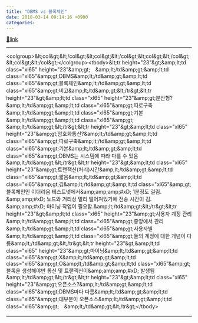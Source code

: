 ```yaml
---
title: "DBMS vs 블록체인"
date: 2018-03-14 09:14:16 +0900
categories: 
---
```

[🔗link](http://www.mins01.com/mh/tech/read/1145)
***


<table border="1" cellpadding="0" cellspacing="0">&lt;colgroup&gt;&amp;lt;col&amp;gt;&amp;lt;/col&amp;gt;&amp;lt;col&amp;gt;&amp;lt;/col&amp;gt;&amp;lt;col&amp;gt;&amp;lt;/col&amp;gt;&amp;lt;col&amp;gt;&amp;lt;/col&amp;gt;&lt;/colgroup&gt;&lt;tbody&gt;&amp;lt;tr height="23"&amp;gt;&amp;amp;lt;td class="xl65" height="23"&amp;amp;gt;　&amp;amp;lt;/td&amp;amp;gt;&amp;amp;lt;td class="xl65"&amp;amp;gt;DBMS&amp;amp;lt;/td&amp;amp;gt;&amp;amp;lt;td class="xl65"&amp;amp;gt;블록체인&amp;amp;lt;/td&amp;amp;gt;&amp;amp;lt;td class="xl65"&amp;amp;gt;비고&amp;amp;lt;/td&amp;amp;gt;&amp;lt;/tr&amp;gt;&amp;lt;tr height="23"&amp;gt;&amp;amp;lt;td class="xl65" height="23"&amp;amp;gt;분산형?&amp;amp;lt;/td&amp;amp;gt;&amp;amp;lt;td class="xl65"&amp;amp;gt;따로구축&amp;amp;lt;/td&amp;amp;gt;&amp;amp;lt;td class="xl65"&amp;amp;gt;기본&amp;amp;lt;/td&amp;amp;gt;&amp;amp;lt;td class="xl65"&amp;amp;gt;　&amp;amp;lt;/td&amp;amp;gt;&amp;lt;/tr&amp;gt;&amp;lt;tr height="23"&amp;gt;&amp;amp;lt;td class="xl65" height="23"&amp;amp;gt;암호화통신?&amp;amp;lt;/td&amp;amp;gt;&amp;amp;lt;td class="xl65"&amp;amp;gt;따로구축&amp;amp;lt;/td&amp;amp;gt;&amp;amp;lt;td class="xl65"&amp;amp;gt;기본&amp;amp;lt;/td&amp;amp;gt;&amp;amp;lt;td class="xl65"&amp;amp;gt;DBMS는 시스템에 따라 다를 수 있음&amp;amp;lt;/td&amp;amp;gt;&amp;lt;/tr&amp;gt;&amp;lt;tr height="23"&amp;gt;&amp;amp;lt;td class="xl65" height="23"&amp;amp;gt;트랜잭션(처리)시간&amp;amp;lt;/td&amp;amp;gt;&amp;amp;lt;td class="xl65"&amp;amp;gt;짧음&amp;amp;lt;/td&amp;amp;gt;&amp;amp;lt;td class="xl65"&amp;amp;gt;김&amp;amp;lt;/td&amp;amp;gt;&amp;amp;lt;td class="xl65"&amp;amp;gt;블록체인인 이더리움 테스트넷에서&amp;amp;amp;amp;#xD;
  1분정도 걸림.  &amp;amp;amp;#xD;
노드와 거리상 멀리 떨어져있기에 전송 시간이 김.  &amp;amp;amp;#xD;
마이닝 작업이 필요함.&amp;amp;lt;/td&amp;amp;gt;&amp;lt;/tr&amp;gt;&amp;lt;tr height="23"&amp;gt;&amp;amp;lt;td class="xl65" height="23"&amp;amp;gt;사용자 계정 관리&amp;amp;lt;/td&amp;amp;gt;&amp;amp;lt;td class="xl65"&amp;amp;gt;중앙에서 관리&amp;amp;lt;/td&amp;amp;gt;&amp;amp;lt;td class="xl65"&amp;amp;gt;사용자별&amp;amp;lt;/td&amp;amp;gt;&amp;amp;lt;td class="xl65"&amp;amp;gt;둘의 계정에 대한 개념이 다름&amp;amp;lt;/td&amp;amp;gt;&amp;lt;/tr&amp;gt;&amp;lt;tr height="23"&amp;gt;&amp;amp;lt;td class="xl65" height="23"&amp;amp;gt;마이닝&amp;amp;lt;/td&amp;amp;gt;&amp;amp;lt;td class="xl65"&amp;amp;gt;X&amp;amp;lt;/td&amp;amp;gt;&amp;amp;lt;td class="xl65"&amp;amp;gt;O&amp;amp;lt;/td&amp;amp;gt;&amp;amp;lt;td class="xl65"&amp;amp;gt;블록을 생성해야만 통신 및 트랜젝션이&amp;amp;amp;amp;#xD;
  발생됨&amp;amp;lt;/td&amp;amp;gt;&amp;lt;/tr&amp;gt;&amp;lt;tr height="23"&amp;gt;&amp;amp;lt;td class="xl65" height="23"&amp;amp;gt;오픈소스?&amp;amp;lt;/td&amp;amp;gt;&amp;amp;lt;td class="xl65"&amp;amp;gt;DBMS마다 다름&amp;amp;lt;/td&amp;amp;gt;&amp;amp;lt;td class="xl65"&amp;amp;gt;대부분이 오픈소스&amp;amp;lt;/td&amp;amp;gt;&amp;amp;lt;td class="xl65"&amp;amp;gt;　&amp;amp;lt;/td&amp;amp;gt;&amp;lt;/tr&amp;gt;&lt;/tbody&gt;</table>
